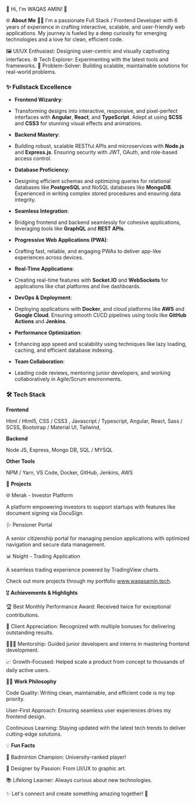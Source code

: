 🌟 Hi, I'm WAQAS AMIN! 👋




🌐 **About Me**
👨‍💻 I'm a passionate Full Stack / Frontend Developer with 6 years of experience in crafting interactive, scalable, and user-friendly web applications. My journey is fueled by a deep curiosity for emerging technologies and a love for clean, efficient code.

🖼️ UI/UX Enthusiast: Designing user-centric and visually captivating interfaces.
⚙️ Tech Explorer: Experimenting with the latest tools and frameworks.
🎯 Problem-Solver: Building scalable, maintainable solutions for real-world problems.



### **✨ Fullstack Excellence**


- **Frontend Wizardry**:

- 
   Transforming designs into interactive, responsive, and pixel-perfect interfaces with **Angular**, **React**, and **TypeScript**. Adept at using **SCSS** and **CSS3** for stunning visual effects and animations.  


- **Backend Mastery**:

- 
   Building robust, scalable RESTful APIs and microservices with **Node.js** and **Express.js**. Ensuring security with JWT, OAuth, and role-based access control.  

- **Database Proficiency**:

- 
   Designing efficient schemas and optimizing queries for relational databases like **PostgreSQL** and NoSQL databases like **MongoDB**. Experienced in writing complex stored procedures and ensuring data integrity.  


- **Seamless Integration**:

- 
   Bridging frontend and backend seamlessly for cohesive applications, leveraging tools like **GraphQL** and **REST APIs**.  

- **Progressive Web Applications (PWA)**:

- 
   Crafting fast, reliable, and engaging PWAs to deliver app-like experiences across devices.  

- **Real-Time Applications**:

- 
   Creating real-time features with **Socket.IO** and **WebSockets** for applications like chat platforms and live dashboards.  

- **DevOps & Deployment**:

- 
   Deploying applications with **Docker**, and cloud platforms like **AWS** and **Google Cloud**. Ensuring smooth CI/CD pipelines using tools like **GitHub Actions** and **Jenkins**.
  

- **Performance Optimization**:

- 
   Enhancing app speed and scalability using techniques like lazy loading, caching, and efficient database indexing.  


- **Team Collaboration**:

- 
   Leading code reviews, mentoring junior developers, and working collaboratively in Agile/Scrum environments.





### **🛠️ Tech Stack**


**Frontend**


Html / Html5,
CSS / CSS3 ,
Javascript / Typescript,
Angular,
React,
Sass / SCSS,
Bootstrap / Material UI,
Tailwind,

**Backend**

Node JS,
Express,
Mongo DB,
SQL / MYSQL

**Other Tools**


NPM / Yarn,
VS Code,
Docker, GitHub, Jenkins, AWS




🚀 **Projects**


🌐 Merak - Investor Platform


A platform empowering investors to support startups with features like document signing via DocuSign.

🩺 Pensioner Portal


A senior citizenship portal for managing pension applications with optimized navigation and secure data management.

📊 Nsight - Trading Application


A seamless trading experience powered by TradingView charts.

Check out more projects through my portfolio www.waqasamin.tech.




🎖️ **Achievements & Highlights**


🏆 Best Monthly Performance Award: Received twice for exceptional contributions.


💬 Client Appreciation: Recognized with multiple bonuses for delivering outstanding results.


🧑‍🤝‍🧑 Mentorship: Guided junior developers and interns in mastering frontend development.


📈 Growth-Focused: Helped scale a product from concept to thousands of daily active users.




🧑‍💻 **Work Philosophy**


Code Quality: Writing clean, maintainable, and efficient code is my top priority.


User-First Approach: Ensuring seamless user experiences drives my frontend design.


Continuous Learning: Staying updated with the latest tech trends to deliver cutting-edge solutions.



💡 **Fun Facts**


🏸 Badminton Champion: University-ranked player!


🎨 Designer by Passion: From UI/UX to graphic art.


📚 Lifelong Learner: Always curious about new technologies.


✨ Let's connect and create something amazing together! 🚀

